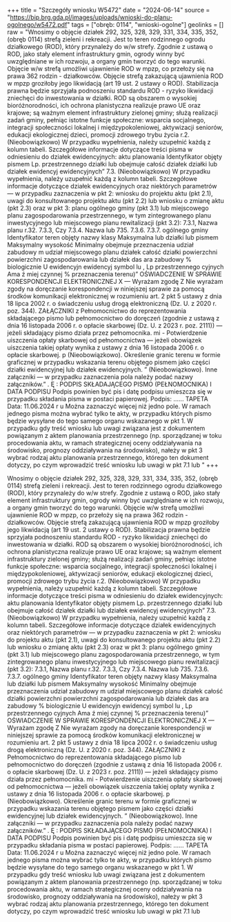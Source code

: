 +++
title = "Szczegóły wniosku W5472"
date = "2024-06-14"
source = "https://bip.brg.gda.pl/images/uploads/wnioski-do-planu-ogolnego/w5472.pdf"
tags = ["obręb: 0114", "wnioski-ogolne"]
geolinks = []
raw = "Wnosimy o objęcie działek 292, 325, 328, 329, 331, 334, 335, 352, (obręb 0114) strefą zieleni i rekreacji. Jest to teren rodzinnego ogrodu działkowego (ROD), który przynależy do w/w strefy. Zgodnie z ustawą o ROD, jako stały element infrastruktury gmin, ogrody winny być uwzględniane w ich rozwoju, a organy gmin tworzyć do tego warunki. Objęcie w/w strefą umożliwi ujawnienie ROD w mpzp, co przełoży się na prawa 362 rodzin - działkowców. Objęcie strefą zakazującą ujawnienia ROD w mpzp groziłoby jego likwidacją (art 19 ust. 2 ustawy o ROD). Stabilizacja prawna będzie sprzyjała podnoszeniu standardu ROD - ryzyko likwidacji zniechęci do inwestowania w działki. ROD są obszarem o wysokiej bioróżnorodności, ich ochrona planistyczna realizuje prawo UE oraz krajowe; są ważnym element infrastruktury zielonej gminy; służą realizacji zadań gminy, pełniąc istotne funkcje społeczne: wsparcia socjalnego, integracji społeczności lokalnej i międzypokoleniowej, aktywizacji seniorów, edukacji ekologicznej dzieci, promocji zdrowego trybu życia r.2. (Nieobowiązkowo) W przypadku wypełnienia, należy uzupełnić każdą z kolumn tabeli. Szczegółowe informacje dotyczące treści pisma w odniesieniu do działek ewidencyjnych: aktu planowania Identyfikator objęty pismem Lp.  przestrzennego działki lub obejmuje całość działek działki lub działek ewidencyj ewidencyjnych” 7.3. (Nieobowiązkowo) W przypadku wypełnienia, należy uzupełnić każdą z kolumn tabeli. Szczegółowe informacje dotyczące działek ewidencyjnych oraz niektórych parametrów — w przypadku zaznaczenia w pkt 2: wniosku do projektu aktu (pkt 2.1), uwagi do konsultowanego projektu aktu (pkt 2.2) lub wniosku o zmianę aktu (pkt 2.3) oraz w pkt 3: planu ogólnego gminy (pkt 3.1) lub miejscowego planu zagospodarowania przestrzennego, w tym zintegrowanego planu inwestycyjnego lub miejscowego pianu rewitalizacji (pkt 3.2): 7.3.1, Nazwa planu r.32. 7.3.3, Czy 7.3.4. Nazwa lub 735. 7.3.6. 7.3.7. ogólnego gminy Identyfikator teren objęty nazwy klasy Maksymalna lub działki lub pismem Maksymalny wysokość Minimalny obejmuje przeznaczenia udział zabudowy m udział miejscowego planu działek całość działki powierzchni powierzchni zagospodarowania lub działek das ara zabudowy % biologicznie U ewidencyjn ewidencyj symbol lu , Lp przestrzennego cyjnych Ama ź miej czynnej % przeznaczenia terenu)” OŚWIADCZENIE W SPRAWIE KORESPONDENCJI ELEKTRONICZNEJ X — Wyrażam zgodę Z Nie wyrażam zgody na doręczanie korespondencji w niniejszej sprawie za pomocą środków komunikacji elektronicznej w rozumieniu art. 2 pkt 5 ustawy z dnia 18 lipca 2002 r. o świadczeniu usług drogą elektroniczną (Dz. U. z 2020 r. poz. 344). ZAŁĄCZNIKI z Pełnomocnictwo do reprezentowania składającego pismo lub pełnomocnictwo do doręczeń (zgodnie z ustawą z dnia 16 listopada 2006 r. o opłacie skarbowej (Dz. U. z 2023 r. poz. 2111)) — jeżeli składający pismo działa przez pełnomocnika. mi - Potwierdzenie uiszczenia opłaty skarbowej od pełnomocnictwa — jeżeli obowiązek uiszczenia takiej opłaty wynika z ustawy z dnia 16 listopada 2006 r. o opłacie skarbowej. p  (Nieobowiązkowo). Określenie granic terenu w formie graficznej w przypadku wskazania terenu objętego pismem jako części działki ewidencyjnej lub działek ewidencyjnych. ”  (Nieobowiązkowo). Inne załączniki — w przypadku zaznaczenia pola należy podać nazwy załączników.” . Ę : PODPIS SKŁADAJĄCEGO PISMO (PEŁNOMOCNIKA) I DATA PODPISU Podpis powinien być pis i datę podpisu umieszcza się w przypadku składania pisma w postaci papierowej. Podpis: ...... TAPETA Data: 11.06.2024 r u Można zaznaczyć więcej niż jedno pole. W ramach jednego pisma można wybrać tylko te akty, w przypadku których pismo będzie wysyłane do tego samego organu wskazanego w pkt 1. W przypadku gdy treść wniosku lub uwagi związana jest z dokumentem powiązanym z aktem planowania przestrzennego (np. sporządzanej w toku procedowania aktu, w ramach strategicznej oceny oddziaływania na środowisko, prognozy oddziaływania na środowisko), nałeży w pkt 3 wybrać rodzaj aktu planowania przestrzennego, którego ten dokument dotyczy, po czym wprowadzić treść wniosku lub uwagi w pkt 7.1 lub "
+++

Wnosimy o objęcie działek 292, 325, 328, 329, 331, 334, 335, 352, (obręb 0114) strefą zieleni i
rekreacji. Jest to teren rodzinnego ogrodu działkowego (ROD), który przynależy do w/w strefy. Zgodnie z
ustawą o ROD, jako stały element infrastruktury gmin, ogrody winny być uwzględniane w ich rozwoju, a organy
gmin tworzyć do tego warunki. Objęcie w/w strefą umożliwi ujawnienie ROD w mpzp, co przełoży się na prawa
362 rodzin - działkowców. Objęcie strefą zakazującą ujawnienia ROD w mpzp groziłoby jego likwidacją (art
19 ust. 2 ustawy o ROD). Stabilizacja prawna będzie sprzyjała podnoszeniu standardu ROD - ryzyko likwidacji
zniechęci do inwestowania w działki. ROD są obszarem o wysokiej bioróżnorodności, ich ochrona planistyczna
realizuje prawo UE oraz krajowe; są ważnym element infrastruktury zielonej gminy; służą realizacji zadań
gminy, pełniąc istotne funkcje społeczne: wsparcia socjalnego, integracji społeczności lokalnej i
międzypokoleniowej, aktywizacji seniorów, edukacji ekologicznej dzieci, promocji zdrowego trybu życia
r.2. (Nieobowiązkowo) W przypadku wypełnienia, należy uzupełnić każdą z kolumn tabeli.
Szczegółowe informacje dotyczące treści pisma w odniesieniu do działek ewidencyjnych:
aktu planowania Identyfikator objęty pismem
Lp.  przestrzennego działki lub obejmuje całość
działek działki lub działek
ewidencyj ewidencyjnych”
7.3. (Nieobowiązkowo) W przypadku wypełnienia, należy uzupełnić każdą z kolumn tabeli. Szczegółowe
informacje dotyczące działek ewidencyjnych oraz niektórych parametrów — w przypadku zaznaczenia w pkt
2: wniosku do projektu aktu (pkt 2.1), uwagi do konsultowanego projektu aktu (pkt 2.2) lub wniosku o zmianę
aktu (pkt 2.3) oraz w pkt 3: planu ogólnego gminy (pkt 3.1) lub miejscowego planu zagospodarowania
przestrzennego, w tym zintegrowanego planu inwestycyjnego lub miejscowego pianu rewitalizacji (pkt 3.2):
7.3.1, Nazwa planu r.32. 7.3.3, Czy 7.3.4. Nazwa lub 735. 7.3.6. 7.3.7.
ogólnego gminy Identyfikator teren objęty nazwy klasy Maksymalna
lub działki lub pismem Maksymalny wysokość Minimalny
obejmuje przeznaczenia udział zabudowy m udział
miejscowego planu działek całość działki powierzchni powierzchni
zagospodarowania lub działek das ara zabudowy % biologicznie
U ewidencyjn ewidencyj symbol lu ,
Lp przestrzennego cyjnych Ama ź miej czynnej %
przeznaczenia
terenu)”
OŚWIADCZENIE W SPRAWIE KORESPONDENCJI ELEKTRONICZNEJ
X — Wyrażam zgodę Z Nie wyrażam zgody
na doręczanie korespondencji w niniejszej sprawie za pomocą środków komunikacji elektronicznej w
rozumieniu art. 2 pkt 5 ustawy z dnia 18 lipca 2002 r. o świadczeniu usług drogą elektroniczną (Dz. U. z 2020
r. poz. 344).
ZAŁĄCZNIKI
z Pełnomocnictwo do reprezentowania składającego pismo lub pełnomocnictwo do doręczeń (zgodnie z ustawą z dnia 16
listopada 2006 r. o opłacie skarbowej (Dz. U. z 2023 r. poz. 2111)) — jeżeli składający pismo działa przez pełnomocnika.
mi - Potwierdzenie uiszczenia opłaty skarbowej od pełnomocnictwa — jeżeli obowiązek uiszczenia takiej opłaty wynika z ustawy z
dnia 16 listopada 2006 r. o opłacie skarbowej.
p  (Nieobowiązkowo). Określenie granic terenu w formie graficznej w przypadku wskazania terenu objętego pismem jako
części działki ewidencyjnej lub działek ewidencyjnych.
”  (Nieobowiązkowo). Inne załączniki — w przypadku zaznaczenia pola należy podać nazwy załączników.”
. Ę :
PODPIS SKŁADAJĄCEGO PISMO (PEŁNOMOCNIKA) I DATA PODPISU
Podpis powinien być pis i datę podpisu umieszcza się w przypadku składania pisma w postaci papierowej.
Podpis: ...... TAPETA Data: 11.06.2024 r
u Można zaznaczyć więcej niż jedno pole. W ramach jednego pisma można wybrać tylko te akty, w przypadku których pismo będzie
wysyłane do tego samego organu wskazanego w pkt 1. W przypadku gdy treść wniosku lub uwagi związana jest z dokumentem
powiązanym z aktem planowania przestrzennego (np. sporządzanej w toku procedowania aktu, w ramach strategicznej oceny
oddziaływania na środowisko, prognozy oddziaływania na środowisko), nałeży w pkt 3 wybrać rodzaj aktu planowania przestrzennego,
którego ten dokument dotyczy, po czym wprowadzić treść wniosku lub uwagi w pkt 7.1 lub 


